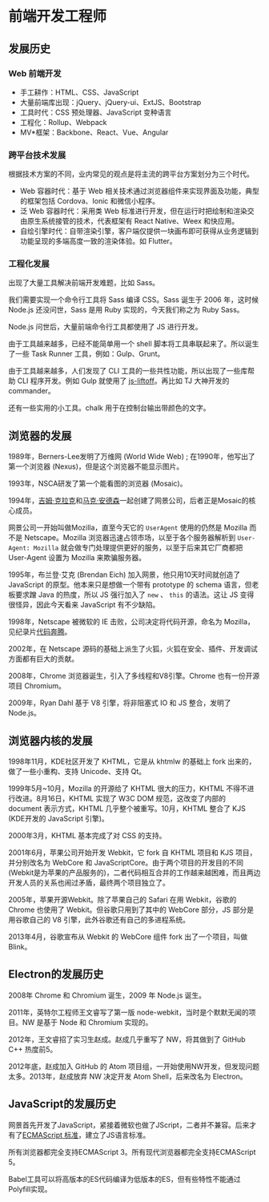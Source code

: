 # 前端开发工程师

## 发展历史
### Web 前端开发
- 手工耕作：HTML、CSS、JavaScript
- 大量前端库出现：jQuery、jQuery-ui、ExtJS、Bootstrap
- 工具时代：CSS 预处理器、JavaScript 变种语言
- 工程化：Rollup、Webpack
- MV*框架：Backbone、React、Vue、Angular

### 跨平台技术发展
根据技术方案的不同，业内常见的观点是将主流的跨平台方案划分为三个时代。
- Web 容器时代：基于 Web 相关技术通过浏览器组件来实现界面及功能，典型的框架包括 Cordova、Ionic 和微信小程序。
- 泛 Web 容器时代：采用类 Web 标准进行开发，但在运行时把绘制和渲染交由原生系统接管的技术，代表框架有 React Native、Weex 和快应用。
- 自绘引擎时代：自带渲染引擎，客户端仅提供一块画布即可获得从业务逻辑到功能呈现的多端高度一致的渲染体验。如 Flutter。

### 工程化发展
出现了大量工具解决前端开发难题，比如 Sass。

我们需要实现一个命令行工具将 Sass 编译 CSS。Sass 诞生于 2006 年，这时候 Node.js 还没问世，Sass 是用 Ruby 实现的，今天我们称之为 Ruby Sass。

Node.js 问世后，大量前端命令行工具都使用了 JS 进行开发。

由于工具越来越多，已经不能简单用一个 shell 脚本将工具串联起来了。所以诞生了一些 Task Runner 工具，例如：Gulp、Grunt。

由于工具越来越多，人们发现了 CLI 工具的一些共性功能，所以出现了一些库帮助 CLI 程序开发。例如 Gulp 就使用了 [js-liftoff](https://github.com/js-cli/js-liftoff)。再比如 TJ 大神开发的 commander。

还有一些实用的小工具。chalk 用于在控制台输出带颜色的文字。

## 浏览器的发展

1989年，Berners-Lee发明了万维网 (World Wide Web) ; 在1990年，他写出了第一个浏览器 (Nexus)，但是这个浏览器不能显示图片。

1993年，NSCA研发了第一个能看图的浏览器 (Mosaic)。

1994年，[吉姆·克拉克](https://en.wikipedia.org/wiki/James_H._Clark)和[马克·安德森](https://en.wikipedia.org/wiki/Marc_Andreessen)一起创建了网景公司，后者正是Mosaic的核心成员。

网景公司一开始叫做Mozilla，直至今天它的 `UserAgent` 使用的仍然是 Mozilla 而不是 Netscape。Mozilla 浏览器迅速占领市场，以至于各个服务器解析到 `User-Agent: Mozilla` 就会做专门处理提供更好的服务，以至于后来其它厂商都把 User-Agent 设置为 Mozilla 来欺骗服务器。

1995年，布兰登·艾克 (Brendan Eich) 加入网景，他只用10天时间就创造了 JavaScript 的原型。他本来只是想做一个带有 prototype 的 schema 语言，但老板要求蹭 Java 的热度，所以 JS 强行加入了 `new` 、 `this` 的语法。这让 JS 变得很怪异，因此今天看来 JavaScript 有不少缺陷。

1998年，Netscape 被微软的 IE 击败，公司决定将代码开源，命名为 Mozilla，见纪录片[代码奔腾](https://www.bilibili.com/video/av15989846/)。

2002年，在 Netscape 源码的基础上派生了火狐，火狐在安全、插件、开发调试方面都有巨大的贡献。

2008年，Chrome 浏览器诞生，引入了多线程和V8引擎。Chrome 也有一份开源项目 Chromium。

2009年，Ryan Dahl 基于 V8 引擎，将非阻塞式 IO 和 JS 整合，发明了 Node.js。

## 浏览器内核的发展

1998年11月，KDE社区开发了 KHTML，它是从 khtmlw 的基础上 fork 出来的，做了一些小重构、支持 Unicode、支持 Qt。

1999年5月~10月，Mozilla 的开源给了 KHTML 很大的压力，KHTML 不得不进行改进。8月16日，KHTML 实现了 W3C DOM 规范，这改变了内部的 document 表示方式，KHTML 几乎整个被重写。10月，KHTML 整合了 KJS (KDE开发的 JavaScript 引擎)。

2000年3月，KHTML 基本完成了对 CSS 的支持。

2001年6月，苹果公司开始开发 Webkit，它 fork 自 KHTML 项目和 KJS 项目，并分别改名为 WebCore 和 JavaScriptCore。由于两个项目的开发目的不同 (Webkit是为苹果的产品服务的)，二者代码相互合并的工作越来越困难，而且两边开发人员的关系也闹过矛盾，最终两个项目独立了。

2005年，苹果开源Webkit。除了苹果自己的 Safari 在用 Webkit，谷歌的 Chrome 也使用了 Webkit。但谷歌只用到了其中的 WebCore 部分，JS 部分是用谷歌自己的 V8 引擎，此外谷歌还有自己的多进程系统。

2013年4月，谷歌宣布从 Webkit 的 WebCore 组件 fork 出了一个项目，叫做 Blink。

## Electron的发展历史
2008年 Chrome 和 Chromium 诞生，2009 年 Node.js 诞生。

2011年，英特尔工程师王文睿写了第一版 node-webkit，当时是个默默无闻的项目。NW 是基于 Node 和 Chromium 实现的。

2012年，王文睿招了实习生赵成。赵成几乎重写了 NW，将其做到了 GitHub C++ 热度前5。

2012年底，赵成加入 GitHub 的 Atom 项目组，一开始使用NW开发，但发现问题太多。2013年，赵成放弃 NW 决定开发 Atom Shell，后来改名为 Electron。

## JavaScript的发展历史
网景首先开发了JavaScript，紧接着微软也做了JScript，二者并不兼容。后来才有了[ECMAScript 标准](https://www.ecma-international.org/ecma-262/)，建立了JS语言标准。

所有浏览器都完全支持ECMAScript 3。所有现代浏览器都完全支持ECMAScript 5。

Babel工具可以将高版本的ES代码编译为低版本的ES，但有些特性不能通过Polyfill实现。
